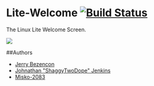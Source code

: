 Lite-Welcome [![Build Status][BS img]][Build Status]
=================
[Build Status]: https://travis-ci.org/shaggytwodope/litewelcome
[BS img]: https://api.travis-ci.org/shaggytwodope/litewelcome.png



The Linux Lite Welcome Screen.

![](http://i.imgur.com/tTEq0kW.png)


##Authors
- [Jerry Bezencon](https://github.com/linuxlite/)
- [Johnathan "ShaggyTwoDope" Jenkins](https://github.com/shaggytwodope/)
- [Misko-2083](https://github.com/Misko-2083/)
